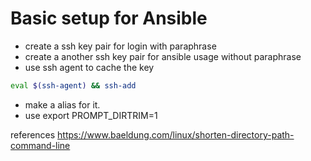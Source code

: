 # Basic setup for Ansible

- create a ssh key pair for login with paraphrase
- create a another ssh key pair for ansible usage without paraphrase
- use ssh agent to cache the key
``` bash
eval $(ssh-agent) && ssh-add
```
- make a alias for it.
- use export PROMPT_DIRTRIM=1


references
https://www.baeldung.com/linux/shorten-directory-path-command-line